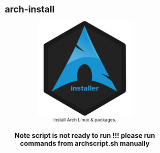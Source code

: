 # arch-install

<div align = center>

<img src="arch.png" width="300" height="300" alt="banner">

<br>
Install Arch Linux & packages.

## Note script is not ready to run !!! please run commands from archscript.sh manually

<br>

</div>
<!-- ![logo](https://github.com/ash91/arch-install/assets/6077624/a9de1dec-1d76-45b5-b01a-ae6d4ce50743) -->
